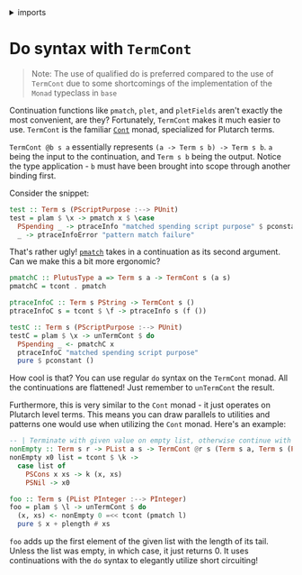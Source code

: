 <details>
<summary> imports </summary>
<p>

```haskell
module Plutarch.Docs.TermCont (test, testC, foo) where
import Plutarch.LedgerApi
import Plutarch.Prelude hiding (pmatchC, ptraceC)
```

</p>
</details>

# Do syntax with `TermCont`

> Note: The use of qualified do is preferred compared to the use of `TermCont` due to some shortcomings of the implementation
> of the `Monad` typeclass in `base`

Continuation functions like `pmatch`, `plet`, and `pletFields` aren't exactly the most convenient, are they? Fortunately,
`TermCont` makes it much easier to use. `TermCont` is the familiar
[`Cont`](https://hackage.haskell.org/package/mtl-2.2.2/docs/Control-Monad-Cont.html) monad, specialized for Plutarch terms.

`TermCont @b s a` essentially represents `(a -> Term s b) -> Term s b`. `a` being the input to the continuation, and `Term s b`
being the output. Notice the type application - `b` must have been brought into scope through another binding first.

Consider the snippet:

```haskell
test :: Term s (PScriptPurpose :--> PUnit)
test = plam $ \x -> pmatch x $ \case
  PSpending _ -> ptraceInfo "matched spending script purpose" $ pconstant ()
  _ -> ptraceInfoError "pattern match failure"
```

That's rather ugly! [`pmatch`](./../Typeclasses/PlutusType,%20PCon,%20and%20PMatch.md) takes in a continuation as its second argument. Can we make this a bit more ergonomic?

```haskell
pmatchC :: PlutusType a => Term s a -> TermCont s (a s)
pmatchC = tcont . pmatch

ptraceInfoC :: Term s PString -> TermCont s ()
ptraceInfoC s = tcont $ \f -> ptraceInfo s (f ())

testC :: Term s (PScriptPurpose :--> PUnit)
testC = plam $ \x -> unTermCont $ do
  PSpending _ <- pmatchC x
  ptraceInfoC "matched spending script purpose"
  pure $ pconstant ()
```

How cool is that? You can use regular `do` syntax on the `TermCont` monad. All the continuations are flattened! Just remember to `unTermCont` the result.

Furthermore, this is very similar to the `Cont` monad - it just operates on Plutarch level terms. This means you can draw parallels to utilities and patterns
one would use when utilizing the `Cont` monad. Here's an example:

```haskell
-- | Terminate with given value on empty list, otherwise continue with head and tail.
nonEmpty :: Term s r -> PList a s -> TermCont @r s (Term s a, Term s (PList a))
nonEmpty x0 list = tcont $ \k ->
  case list of
    PSCons x xs -> k (x, xs)
    PSNil -> x0

foo :: Term s (PList PInteger :--> PInteger)
foo = plam $ \l -> unTermCont $ do
  (x, xs) <- nonEmpty 0 =<< tcont (pmatch l)
  pure $ x + plength # xs
```

`foo` adds up the first element of the given list with the length of its tail. Unless the list was empty, in which case, it just returns 0. It uses
continuations with the `do` syntax to elegantly utilize short circuiting!
